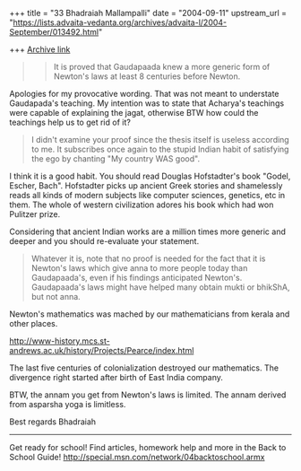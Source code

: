 +++
title = "33 Bhadraiah Mallampalli"
date = "2004-09-11"
upstream_url = "https://lists.advaita-vedanta.org/archives/advaita-l/2004-September/013492.html"

+++
[Archive link](https://lists.advaita-vedanta.org/archives/advaita-l/2004-September/013492.html)


>>It is proved that Gaudapaada knew a more generic form of Newton's laws at 
>>least 8 centuries before Newton.

Apologies for my provocative wording. That was not meant to understate 
Gaudapada's teaching.
My intention was to state that Acharya's teachings were capable of 
explaining the jagat, otherwise BTW how could the teachings help us to get 
rid of it?

>I didn't examine your proof since the thesis itself is
>useless according to me. It subscribes once again to
>the stupid Indian habit of satisfying the ego by
>chanting "My country WAS good".

I think it is a good habit. You should read Douglas Hofstadter's book 
"Godel, Escher, Bach". Hofstadter picks up ancient Greek stories and 
shamelessly reads all kinds of modern subjects like computer sciences, 
genetics, etc in them. The whole of western civilization adores his book 
which had won Pulitzer prize.

Considering that ancient Indian works are a million times more generic and 
deeper and you should re-evaluate your statement.

>Whatever it is, note that no proof is needed for the
>fact that it is Newton's laws which give anna to more
>people today than Gaudapaada's, even if his findings
>anticipated Newton's. Gaudapaada's laws might have
>helped many obtain mukti or bhikShA, but not anna.

Newton's mathematics was mached by our mathematicians
from kerala and other places.

http://www-history.mcs.st-andrews.ac.uk/history/Projects/Pearce/index.html

The last five centuries of colonialization destroyed our mathematics.
The divergence right started after birth of East India company.

BTW, the annam you get from Newton's laws is limited.
The annam derived from asparsha yoga is limitless.

Best regards
Bhadraiah

_________________________________________________________________
Get ready for school! Find articles, homework help and more in the Back to 
School Guide! http://special.msn.com/network/04backtoschool.armx


